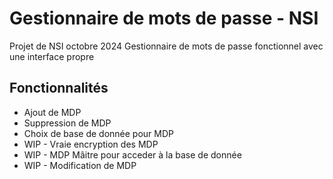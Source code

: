 # Gestionnaire de mots de passe - NSI

Projet de NSI octobre 2024
Gestionnaire de mots de passe fonctionnel avec une interface propre

## Fonctionnalités
- Ajout de MDP
- Suppression de MDP
- Choix de base de donnée pour MDP
- WIP - Vraie encryption des MDP
- WIP - MDP Mâitre pour acceder à la base de donnée
- WIP - Modification de MDP
